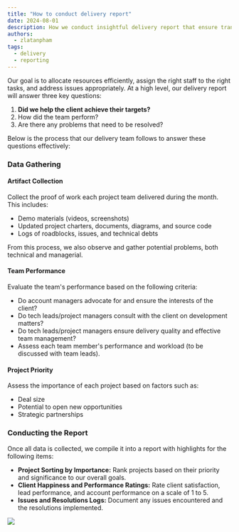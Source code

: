 ```yaml
---
title: "How to conduct delivery report"
date: 2024-08-01
description: How we conduct insightful delivery report that ensure transparency, improve team performance, and enhance client relationships
authors:
  - zlatanpham
tags:
  - delivery
  - reporting
---
```


Our goal is to allocate resources efficiently, assign the right staff to the right tasks, and address issues appropriately. At a high level, our delivery report will answer three key questions:

1. **Did we help the client achieve their targets?**
2. How did the team perform?
3. Are there any problems that need to be resolved?

Below is the process that our delivery team follows to answer these questions effectively:

### Data Gathering

#### Artifact Collection

Collect the proof of work each project team delivered during the month. This includes:

- Demo materials (videos, screenshots)
- Updated project charters, documents, diagrams, and source code
- Logs of roadblocks, issues, and technical debts

From this process, we also observe and gather potential problems, both technical and managerial.

#### Team Performance

Evaluate the team's performance based on the following criteria:

- Do account managers advocate for and ensure the interests of the client?
- Do tech leads/project managers consult with the client on development matters?
- Do tech leads/project managers ensure delivery quality and effective team management?
- Assess each team member's performance and workload (to be discussed with team leads).

#### Project Priority

Assess the importance of each project based on factors such as:

- Deal size
- Potential to open new opportunities
- Strategic partnerships

### Conducting the Report

Once all data is collected, we compile it into a report with highlights for the following items:

- **Project Sorting by Importance:** Rank projects based on their priority and significance to our overall goals.
- **Client Happiness and Performance Ratings:** Rate client satisfaction, lead performance, and account performance on a scale of 1 to 5.
- **Issues and Resolutions Logs:** Document any issues encountered and the resolutions implemented.

![](how-to-conduct-delivery-reports_delivery-report-sample.webp)
